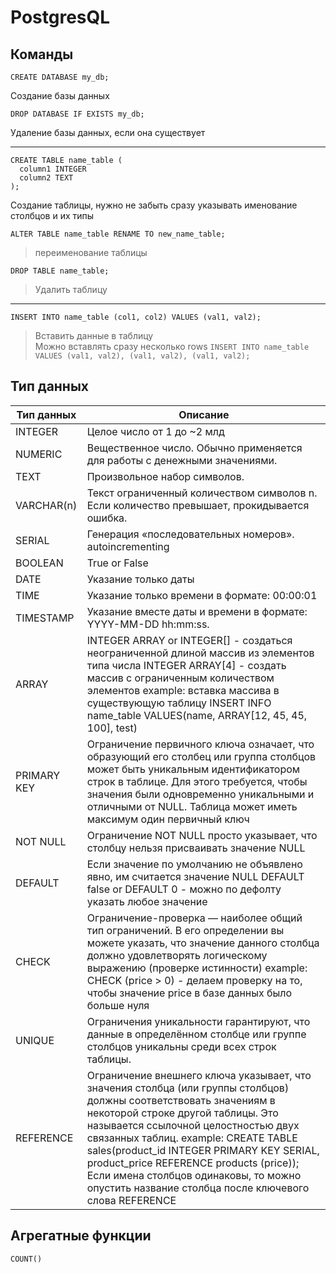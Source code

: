 # PostgresQL

## Команды
    CREATE DATABASE my_db;
Создание базы данных

	DROP DATABASE IF EXISTS my_db;
Удаление базы данных, если она существует

---
    CREATE TABLE name_table (
      column1 INTEGER
      column2 TEXT	
    );
Создание таблицы, нужно не забыть сразу указывать именование столбцов и их типы

	ALTER TABLE name_table RENAME TO new_name_table;
> переименование таблицы

	DROP TABLE name_table;
> Удалить таблицу
---

	INSERT INTO name_table (col1, col2) VALUES (val1, val2);
> Вставить данные в таблицу  
Можно вставлять сразу несколько rows  `INSERT INTO name_table VALUES (val1, val2), (val1, val2), (val1, val2);` 

## Тип данных

Тип данных        | Описание  
------------------|--------------
INTEGER | Целое число от 1 до ~2 млд  
NUMERIC | Вещественное число. Обычно применяется для работы с денежными значениями.  
TEXT | Произвольное набор символов.  
VARCHAR(n) | Текст ограниченный количеством символов n. Если количество превышает, прокидывается ошибка.
SERIAL | Генерация «последовательных номеров». autoincrementing
BOOLEAN | True or False
DATE | Указание только даты
TIME | Указание только времени в формате: 00:00:01
TIMESTAMP | Указание вместе даты и времени в формате:  YYYY-MM-DD hh:mm:ss.
ARRAY | INTEGER ARRAY or INTEGER[] - создаться неограниченной длиной массив из элементов типа числа INTEGER ARRAY[4] - создать массив с ограниченным количеством элементов  example: вставка массива в существующую таблицу  INSERT INFO name_table VALUES(name, ARRAY[12, 45, 45, 100], test)
PRIMARY KEY | Ограничение первичного ключа означает, что образующий его столбец или группа столбцов может быть уникальным идентификатором строк в таблице. Для этого требуется, чтобы значения были одновременно уникальными и отличными от NULL. Таблица может иметь максимум один первичный ключ
NOT NULL | Ограничение NOT NULL просто указывает, что столбцу нельзя присваивать значение NULL
DEFAULT | Если значение по умолчанию не объявлено явно, им считается значение NULL DEFAULT false or DEFAULT 0 - можно по дефолту указать любое значение
CHECK | Ограничение-проверка — наиболее общий тип ограничений. В его определении вы можете указать, что значение данного столбца должно удовлетворять логическому выражению (проверке истинности) example: CHECK (price > 0) - делаем проверку на то, чтобы значение price в базе данных было больше нуля
UNIQUE | Ограничения уникальности гарантируют, что данные в определённом столбце или группе столбцов уникальны среди всех строк таблицы. 
REFERENCE | Ограничение внешнего ключа указывает, что значения столбца (или группы столбцов) должны соответствовать значениям в некоторой строке другой таблицы. Это называется ссылочной целостностью двух связанных таблиц. example:  CREATE TABLE sales(product_id INTEGER PRIMARY KEY SERIAL, product_price REFERENCE products (price));  Если имена столбцов одинаковы, то можно опустить название столбца после ключевого слова REFERENCE


## Агрегатные функции

    COUNT()
